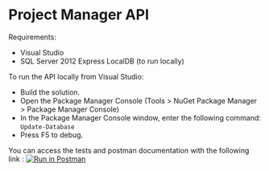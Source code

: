 Project Manager API
===========

Requirements:

- Visual Studio
- SQL Server 2012 Express LocalDB (to run locally)

To run the API locally from Visual Studio:

- Build the solution.
- Open the Package Manager Console (Tools > NuGet Package Manager > Package Manager Console)
- In the Package Manager Console window, enter the following command: `Update-Database`
- Press F5 to debug.


You can access the tests and postman documentation with the following link : 
[![Run in Postman](https://run.pstmn.io/button.svg)](https://app.getpostman.com/run-collection/c07f9f069c4518e40140)
